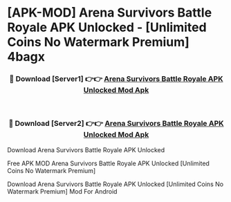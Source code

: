 # [APK-MOD] Arena Survivors Battle Royale APK Unlocked - [Unlimited Coins No Watermark Premium] 4bagx



<div align="center">
<h3>🔴 Download [Server1] 👉👉 <a href="https://momento.my/?title=Arena_Survivors_Battle_Royale_APK_Unlocked">Arena Survivors Battle Royale APK Unlocked Mod Apk</a></h3><br>

<h3>🔴 Download [Server2] 👉👉 <a href="https://momento.my/?title=Arena_Survivors_Battle_Royale_APK_Unlocked">Arena Survivors Battle Royale APK Unlocked Mod Apk</a></h3>
</div>



Download Arena Survivors Battle Royale APK Unlocked 

Free APK MOD Arena Survivors Battle Royale APK Unlocked [Unlimited Coins No Watermark Premium]

Download Arena Survivors Battle Royale APK Unlocked [Unlimited Coins No Watermark Premium] Mod For Android
